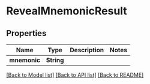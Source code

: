 # RevealMnemonicResult

## Properties

Name | Type | Description | Notes
------------ | ------------- | ------------- | -------------
**mnemonic** | **String** |  | 

[[Back to Model list]](../README.md#documentation-for-models) [[Back to API list]](../README.md#documentation-for-api-endpoints) [[Back to README]](../README.md)


